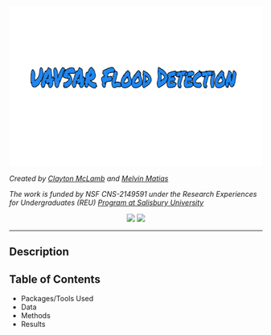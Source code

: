 ![UAVSAR Flood Detection](https://github.com/claytonmclamb/REU-2023-UAVSAR-Flood-Detection/blob/main/Images/title.png?raw=true)

*Created by [Clayton McLamb](https://github.com/claytonmclamb) and [Melvin Matias](https://github.com/melvinmatias)*

*The work is funded by NSF CNS-2149591 under the Research Experiences for Undergraduates (REU) [Program at Salisbury University](http://faculty.salisbury.edu/~ealu/reu/REU.html)*
<div align = "center">
  <p float="left">
    <img src="https://www.ncaa.com/sites/default/files/images/logos/schools/bgl/salisbury.svg" width="200" />
    <img src="https://upload.wikimedia.org/wikipedia/commons/thumb/1/12/NSF.svg/2048px-NSF.svg.png" width="200" /> 
  </p>
</div>

<hr>

## Description

## Table of Contents
- Packages/Tools Used
- Data
- Methods
- Results
